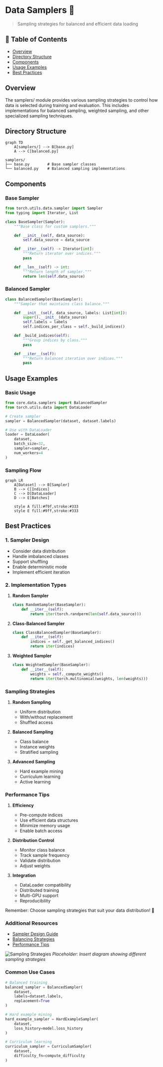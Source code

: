 # Data Samplers 🎲

> Sampling strategies for balanced and efficient data loading

## 📑 Table of Contents

- [Overview](#overview)
- [Directory Structure](#directory-structure)
- [Components](#components)
- [Usage Examples](#usage-examples)
- [Best Practices](#best-practices)

## Overview

The samplers/ module provides various sampling strategies to control how data is selected during training and evaluation. This includes implementations for balanced sampling, weighted sampling, and other specialized sampling techniques.

## Directory Structure

```mermaid
graph TD
    A[samplers/] --> B[base.py]
    A --> C[balanced.py]
```

```
samplers/
├── base.py        # Base sampler classes
└── balanced.py    # Balanced sampling implementations
```

## Components

### Base Sampler

```python
from torch.utils.data.sampler import Sampler
from typing import Iterator, List

class BaseSampler(Sampler):
    """Base class for custom samplers."""

    def __init__(self, data_source):
        self.data_source = data_source

    def __iter__(self) -> Iterator[int]:
        """Return iterator over indices."""
        pass

    def __len__(self) -> int:
        """Return length of sampler."""
        return len(self.data_source)
```

### Balanced Sampler

```python
class BalancedSampler(BaseSampler):
    """Sampler that maintains class balance."""

    def __init__(self, data_source, labels: List[int]):
        super().__init__(data_source)
        self.labels = labels
        self.indices_per_class = self._build_indices()

    def _build_indices(self):
        """Group indices by class."""
        pass

    def __iter__(self):
        """Return balanced iteration over indices."""
        pass
```

## Usage Examples

### Basic Usage

```python
from core.data.samplers import BalancedSampler
from torch.utils.data import DataLoader

# Create sampler
sampler = BalancedSampler(dataset, dataset.labels)

# Use with DataLoader
loader = DataLoader(
    dataset,
    batch_size=32,
    sampler=sampler,
    num_workers=4
)
```

### Sampling Flow

```mermaid
graph LR
    A[Dataset] --> B[Sampler]
    B --> C[Indices]
    C --> D[DataLoader]
    D --> E[Batches]

    style A fill:#f9f,stroke:#333
    style E fill:#9ff,stroke:#333
```

## Best Practices

### 1. Sampler Design

- Consider data distribution
- Handle imbalanced classes
- Support shuffling
- Enable deterministic mode
- Implement efficient iteration

### 2. Implementation Types

1. **Random Sampler**

   ```python
   class RandomSampler(BaseSampler):
       def __iter__(self):
           return iter(torch.randperm(len(self.data_source)))
   ```

2. **Class-Balanced Sampler**

   ```python
   class ClassBalancedSampler(BaseSampler):
       def __iter__(self):
           indices = self._get_balanced_indices()
           return iter(indices)
   ```

3. **Weighted Sampler**
   ```python
   class WeightedSampler(BaseSampler):
       def __iter__(self):
           weights = self._compute_weights()
           return iter(torch.multinomial(weights, len(weights)))
   ```

### Sampling Strategies

1. **Random Sampling**

   - Uniform distribution
   - With/without replacement
   - Shuffled access

2. **Balanced Sampling**

   - Class balance
   - Instance weights
   - Stratified sampling

3. **Advanced Sampling**
   - Hard example mining
   - Curriculum learning
   - Active learning

### Performance Tips

1. **Efficiency**

   - Pre-compute indices
   - Use efficient data structures
   - Minimize memory usage
   - Enable batch access

2. **Distribution Control**

   - Monitor class balance
   - Track sample frequency
   - Validate distribution
   - Adjust weights

3. **Integration**
   - DataLoader compatibility
   - Distributed training
   - Multi-GPU support
   - Reproducibility

Remember: Choose sampling strategies that suit your data distribution! 💪

### Additional Resources

- [Sampler Design Guide](docs/design.md)
- [Balancing Strategies](docs/balancing.md)
- [Performance Tips](docs/performance.md)

![Sampling Strategies](docs/images/sampling_strategies.png)
_Placeholder: Insert diagram showing different sampling strategies_

### Common Use Cases

```python
# Balanced training
balanced_sampler = BalancedSampler(
    dataset,
    labels=dataset.labels,
    replacement=True
)

# Hard example mining
hard_example_sampler = HardExampleSampler(
    dataset,
    loss_history=model.loss_history
)

# Curriculum learning
curriculum_sampler = CurriculumSampler(
    dataset,
    difficulty_fn=compute_difficulty
)
```
